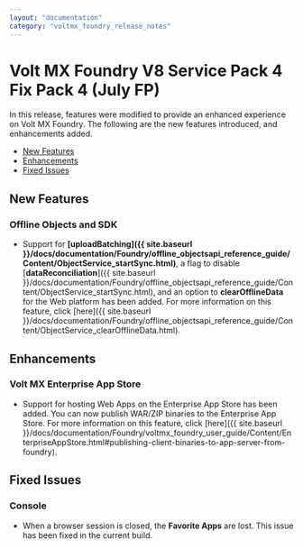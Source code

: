 ```yaml
---
layout: "documentation"
category: "voltmx_foundry_release_notes"
---
```

                           

Volt MX  Foundry V8 Service Pack 4 Fix Pack 4 (July FP)
==================================================

In this release, features were modified to provide an enhanced experience on Volt MX Foundry. The following are the new features introduced, and enhancements added.

*   [New Features](#new-features)
*   [Enhancements](#enhancements)
*   [Fixed Issues](#fixed-issues)

New Features
------------

### Offline Objects and SDK

*   Support for **[uploadBatching]({{ site.baseurl }}/docs/documentation/Foundry/offline_objectsapi_reference_guide/Content/ObjectService_startSync.html)**, a flag to disable [**dataReconciliation**]({{ site.baseurl }}/docs/documentation/Foundry/offline_objectsapi_reference_guide/Content/ObjectService_startSync.html), and an option to **clearOfflineData** for the Web platform has been added. For more information on this feature, click [here]({{ site.baseurl }}/docs/documentation/Foundry/offline_objectsapi_reference_guide/Content/ObjectService_clearOfflineData.html).

Enhancements
------------

### Volt MX Enterprise App Store

*   Support for hosting Web Apps on the Enterprise App Store has been added. You can now publish WAR/ZIP binaries to the Enterprise App Store. For more information on this feature, click [here]({{ site.baseurl }}/docs/documentation/Foundry/voltmx_foundry_user_guide/Content/EnterpriseAppStore.html#publishing-client-binaries-to-app-server-from-foundry).

Fixed Issues
------------

### Console

*   When a browser session is closed, the **Favorite Apps** are lost. This issue has been fixed in the current build.
